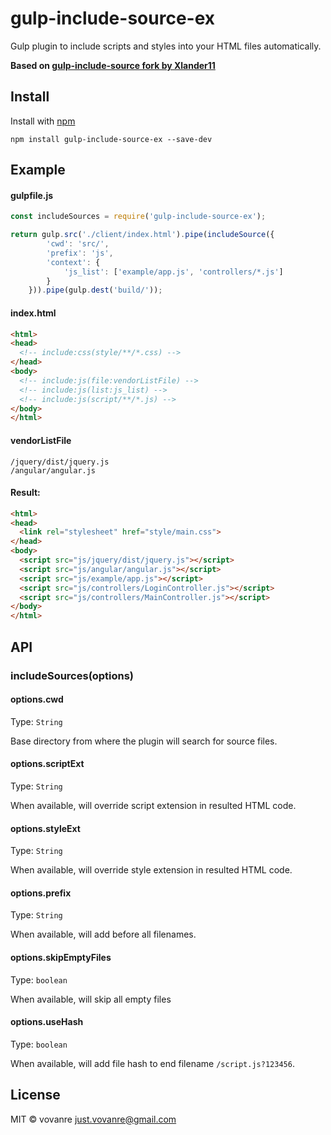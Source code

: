 # gulp-include-source-ex

Gulp plugin to include scripts and styles into your HTML files automatically.

**Based on [gulp-include-source fork by Xlander11](https://github.com/Xlander11/gulp-include-source)**



## Install

Install with [npm](https://npmjs.org/package/gulp-ngmin)

```
npm install gulp-include-source-ex --save-dev
```



## Example

#### gulpfile.js

```js
const includeSources = require('gulp-include-source-ex');

return gulp.src('./client/index.html').pipe(includeSource({
		'cwd': 'src/',
		'prefix': 'js',
		'context': {
			'js_list': ['example/app.js', 'controllers/*.js']
		}
	})).pipe(gulp.dest('build/'));
```

#### index.html

```html
<html>
<head>
  <!-- include:css(style/**/*.css) -->
</head>
<body>
  <!-- include:js(file:vendorListFile) -->
  <!-- include:js(list:js_list) -->
  <!-- include:js(script/**/*.js) -->
</body>
</html>
```

#### vendorListFile

```
/jquery/dist/jquery.js
/angular/angular.js
```

#### Result:

```html
<html>
<head>
  <link rel="stylesheet" href="style/main.css">
</head>
<body>
  <script src="js/jquery/dist/jquery.js"></script>
  <script src="js/angular/angular.js"></script>
  <script src="js/example/app.js"></script>
  <script src="js/controllers/LoginController.js"></script>
  <script src="js/controllers/MainController.js"></script>
</body>
</html>
```



## API

### includeSources(options)

#### options.cwd

Type: `String`

Base directory from where the plugin will search for source files.

#### options.scriptExt

Type: `String`

When available, will override script extension in resulted HTML code.

#### options.styleExt

Type: `String`

When available, will override style extension in resulted HTML code.


#### options.prefix

Type: `String`

When available, will add before all filenames.


#### options.skipEmptyFiles

Type: `boolean`

When available, will skip all empty files


#### options.useHash

Type: `boolean`

When available, will add file hash to end filename `/script.js?123456`.



## License

MIT © vovanre <just.vovanre@gmail.com>
